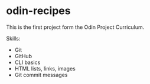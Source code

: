 # odin-recipes

This is the first project form the Odin Project Curriculum.

Skills:

- Git
- GitHub
- CLI basics
- HTML lists, links, images
- Git commit messages
